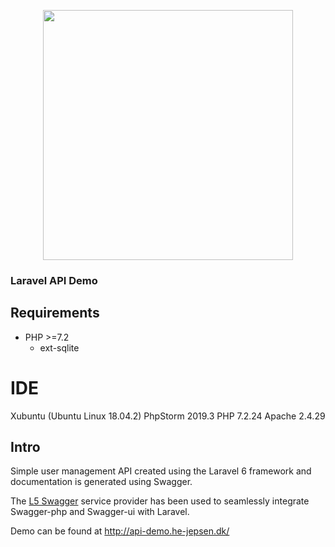 <p align="center"><img src="https://res.cloudinary.com/dtfbvvkyp/image/upload/v1566331377/laravel-logolockup-cmyk-red.svg" width="400"></p>

### Laravel API Demo

## Requirements
* PHP >=7.2
    * ext-sqlite
    
 # IDE
 Xubuntu (Ubuntu Linux 18.04.2)
 PhpStorm 2019.3
 PHP 7.2.24
 Apache 2.4.29

## Intro
Simple user management API created using the Laravel 6 framework and documentation is generated using Swagger.

The [L5 Swagger](https://github.com/DarkaOnLine/L5-Swagger) service provider has been used to seamlessly integrate Swagger-php and Swagger-ui with Laravel.

 
Demo can be found at http://api-demo.he-jepsen.dk/
